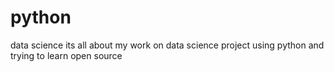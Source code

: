 # python
data science
its all about  my work on data science project using python and trying to learn open source
